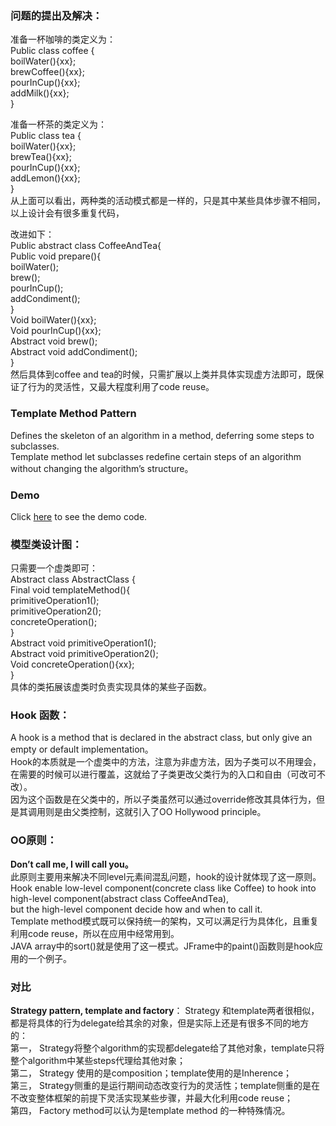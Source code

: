 ### 问题的提出及解决：

准备一杯咖啡的类定义为：   
Public  class coffee {  
	boilWater(){xx};  
	brewCoffee(){xx};  
	pourInCup(){xx};  
	addMilk(){xx};  
}  

准备一杯茶的类定义为：  
Public  class tea {  
	boilWater(){xx};  
	brewTea(){xx};  
	pourInCup(){xx};  
	addLemon(){xx};  
}    
从上面可以看出，两种类的活动模式都是一样的，只是其中某些具体步骤不相同，以上设计会有很多重复代码，  

改进如下：  
Public abstract class CoffeeAndTea{  
	Public void prepare(){  
		boilWater();  
		brew();  
		pourInCup();  
		addCondiment();  
}  
Void boilWater(){xx};  
Void pourInCup(){xx};  
Abstract void brew();  
Abstract void addCondiment();  
}  
然后具体到coffee and tea的时候，只需扩展以上类并具体实现虚方法即可，既保证了行为的灵活性，又最大程度利用了code reuse。  
### Template Method Pattern
Defines the skeleton of an algorithm in a method, deferring some steps to subclasses.   
Template method let subclasses redefine certain steps of an algorithm without changing the algorithm’s structure。
### Demo
Click [here](https://github.com/960761/AboutDesignPattern/tree/master/code/HeadFirst_DesignPattern/ch08_TemplateMethodPattern/src) to see the demo code.
### 模型类设计图：
只需要一个虚类即可：  
Abstract class AbstractClass {  
	Final void templateMethod(){  
		primitiveOperation1();  
		primitiveOperation2();  
		concreteOperation();  
}  
Abstract void primitiveOperation1();  
Abstract void primitiveOperation2();  
Void concreteOperation(){xx};  
}  
具体的类拓展该虚类时负责实现具体的某些子函数。  
### Hook 函数：
A hook is a method that is declared in the abstract class, but only give an empty or default implementation。  
Hook的本质就是一个虚类中的方法，注意为非虚方法，因为子类可以不用理会，在需要的时候可以进行覆盖，这就给了子类更改父类行为的入口和自由（可改可不改）。  
因为这个函数是在父类中的，所以子类虽然可以通过override修改其具体行为，但是其调用则是由父类控制，这就引入了OO Hollywood principle。
### OO原则：
**Don’t call me, I will call you。**  
此原则主要用来解决不同level元素间混乱问题，hook的设计就体现了这一原则。  
Hook  enable low-level component(concrete class like Coffee) to hook into high-level component(abstract class CoffeeAndTea),   
but the high-level component decide how and when to call it.  
Template method模式既可以保持统一的架构，又可以满足行为具体化，且重复利用code reuse，所以在应用中经常用到。  
JAVA array中的sort()就是使用了这一模式。JFrame中的paint()函数则是hook应用的一个例子。 
### 对比
**Strategy pattern, template and factory**：
Strategy 和template两者很相似，都是将具体的行为delegate给其余的对象，但是实际上还是有很多不同的地方的：  
第一，	Strategy将整个algorithm的实现都delegate给了其他对象，template只将整个algorithm中某些steps代理给其他对象；  
第二，	Strategy 使用的是composition；template使用的是Inherence；  
第三，	Strategy侧重的是运行期间动态改变行为的灵活性；template侧重的是在不改变整体框架的前提下灵活实现某些步骤，并最大化利用code reuse；  
第四，	Factory method可以认为是template method 的一种特殊情况。  
